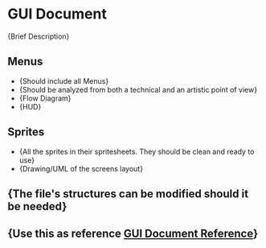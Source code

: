 # GUI Document

{Brief Description}

## Menus
- {Should include all Menus}
- {Should be analyzed from both a technical and an artistic point of view}
- {Flow Diagram}
- {HUD}

## Sprites
- {All the sprites in their spritesheets. They should be clean and ready to use}
- {Drawing/UML of the screens layout}

## {The file's structures can be modified should it be needed}
## {Use this as reference [GUI Document Reference](https://github.com/DevCrumbs/Warcraft-II/wiki/4.-User-Interface-Document)}
